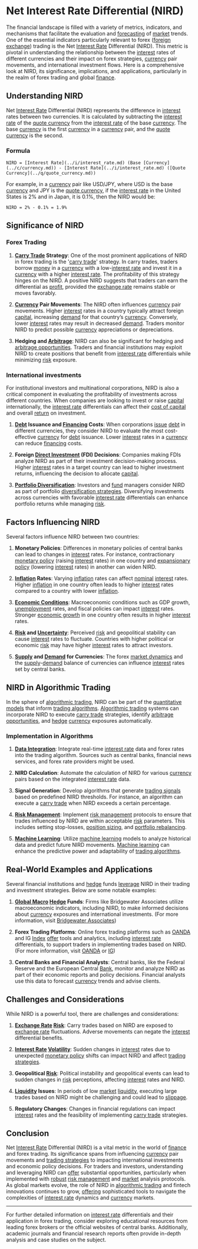 # Net Interest Rate Differential (NIRD)

The financial landscape is filled with a variety of metrics, indicators, and mechanisms that facilitate the evaluation and [forecasting](../f/forecasting.md) of [market](../m/market.md) trends. One of the essential indicators particularly relevant to forex ([foreign exchange](../f/foreign_exchange.md)) trading is the Net [Interest Rate](../i/interest_rate.md) Differential (NIRD). This metric is pivotal in understanding the relationship between the [interest](../i/interest.md) rates of different currencies and their impact on forex strategies, [currency](../c/currency.md) pair movements, and international investment flows. Here is a comprehensive look at NIRD, its significance, implications, and applications, particularly in the realm of forex trading and global [finance](../f/finance.md).

## Understanding NIRD

Net [Interest Rate](../i/interest_rate.md) Differential (NIRD) represents the difference in [interest](../i/interest.md) rates between two currencies. It is calculated by subtracting the [interest rate](../i/interest_rate.md) of the [quote currency](../q/quote_currency.md) from the [interest rate](../i/interest_rate.md) of the base [currency](../c/currency.md). The base [currency](../c/currency.md) is the first [currency](../c/currency.md) in a [currency](../c/currency.md) pair, and the [quote currency](../q/quote_currency.md) is the second.

### Formula

```
NIRD = [Interest Rate](../i/interest_rate.md) (Base [Currency](../c/currency.md)) - [Interest Rate](../i/interest_rate.md) ([Quote Currency](../q/quote_currency.md))
```

For example, in a [currency](../c/currency.md) pair like USD/JPY, where USD is the base [currency](../c/currency.md) and JPY is the [quote currency](../q/quote_currency.md), if the [interest rate](../i/interest_rate.md) in the United States is 2% and in Japan, it is 0.1%, then the NIRD would be:

```
NIRD = 2% - 0.1% = 1.9%
```

## Significance of NIRD

### Forex Trading

1. **[Carry Trade](../c/carry_trade.md) Strategy**: One of the most prominent applications of NIRD in forex trading is the '[carry trade](../c/carry_trade.md)' strategy. In carry trades, traders borrow [money](../m/money.md) in a [currency](../c/currency.md) with a low-[interest rate](../i/interest_rate.md) and invest it in a [currency](../c/currency.md) with a higher [interest rate](../i/interest_rate.md). The profitability of this strategy hinges on the NIRD. A positive NIRD suggests that traders can earn the differential as [profit](../p/profit.md), provided the [exchange rate](../e/exchange_rate.md) remains stable or moves favorably.
   
2. **[Currency](../c/currency.md) Pair Movements**: The NIRD often influences [currency](../c/currency.md) pair movements. Higher [interest](../i/interest.md) rates in a country typically attract foreign [capital](../c/capital.md), increasing [demand](../d/demand.md) for that country’s [currency](../c/currency.md). Conversely, lower [interest](../i/interest.md) rates may result in decreased [demand](../d/demand.md). Traders monitor NIRD to predict possible [currency](../c/currency.md) appreciations or depreciations.

3. **Hedging and [Arbitrage](../a/arbitrage.md)**: NIRD can also be significant for hedging and [arbitrage opportunities](../a/arbitrage_opportunities.md). Traders and financial institutions may exploit NIRD to create positions that benefit from [interest rate](../i/interest_rate.md) differentials while minimizing [risk](../r/risk.md) exposure.

### International investments

For institutional investors and multinational corporations, NIRD is also a critical component in evaluating the profitability of investments across different countries. When companies are looking to invest or raise [capital](../c/capital.md) internationally, the [interest rate](../i/interest_rate.md) differentials can affect their [cost of capital](../c/cost_of_capital.md) and overall [return](../r/return.md) on investment.

1. **[Debt](../d/debt.md) Issuance and [Financing](../f/financing.md) Costs**: When corporations [issue](../i/issue.md) [debt](../d/debt.md) in different currencies, they consider NIRD to evaluate the most cost-effective [currency](../c/currency.md) for [debt](../d/debt.md) issuance. Lower [interest](../i/interest.md) rates in a [currency](../c/currency.md) can reduce [financing](../f/financing.md) costs.

2. **Foreign [Direct Investment](../d/direct_investment.md) (FDI) Decisions**: Companies making FDIs analyze NIRD as part of their investment decision-making process. Higher [interest](../i/interest.md) rates in a target country can lead to higher investment returns, influencing the decision to allocate [capital](../c/capital.md).

3. **[Portfolio Diversification](../p/portfolio_diversification.md)**: Investors and [fund](../f/fund.md) managers consider NIRD as part of portfolio [diversification strategies](../d/diversification_strategies.md). Diversifying investments across currencies with favorable [interest rate](../i/interest_rate.md) differentials can enhance portfolio returns while managing [risk](../r/risk.md).

## Factors Influencing NIRD

Several factors influence NIRD between two countries:

1. **Monetary Policies**: Differences in monetary policies of central banks can lead to changes in [interest](../i/interest.md) rates. For instance, contractionary [monetary policy](../m/monetary_policy.md) (raising [interest](../i/interest.md) rates) in one country and [expansionary policy](../e/expansionary_policy.md) (lowering [interest](../i/interest.md) rates) in another can widen NIRD.

2. **[Inflation](../i/inflation.md) Rates**: Varying [inflation](../i/inflation.md) rates can affect [nominal](../n/nominal.md) [interest](../i/interest.md) rates. Higher [inflation](../i/inflation.md) in one country often leads to higher [interest](../i/interest.md) rates compared to a country with lower [inflation](../i/inflation.md).

3. **[Economic Conditions](../e/economic_conditions.md)**: Macroeconomic conditions such as GDP growth, [unemployment](../u/unemployment.md) rates, and fiscal policies can impact [interest](../i/interest.md) rates. Stronger [economic growth](../e/economic_growth.md) in one country often results in higher [interest](../i/interest.md) rates.

4. **[Risk](../r/risk.md) and [Uncertainty](../u/uncertainty_in_trading.md)**: Perceived [risk](../r/risk.md) and geopolitical stability can cause [interest](../i/interest.md) rates to fluctuate. Countries with higher political or economic [risk](../r/risk.md) may have higher [interest](../i/interest.md) rates to attract investors.

5. **[Supply](../s/supply.md) and [Demand](../d/demand.md) for Currencies**: The forex [market dynamics](../m/market_dynamics.md) and the [supply](../s/supply.md)-[demand](../d/demand.md) balance of currencies can influence [interest](../i/interest.md) rates set by central banks.

## NIRD in Algorithmic Trading

In the sphere of [algorithmic trading](../a/accountability.md), NIRD can be part of the [quantitative models](../q/quantitative_models.md) that inform [trading algorithms](../t/trading_algorithms.md). [Algorithmic trading](../a/accountability.md) systems can incorporate NIRD to execute [carry trade](../c/carry_trade.md) strategies, identify [arbitrage opportunities](../a/arbitrage_opportunities.md), and [hedge](../h/hedge.md) [currency](../c/currency.md) exposures automatically.

### Implementation in Algorithms

1. **[Data Integration](../d/data_integration.md)**: Integrate real-time [interest rate](../i/interest_rate.md) data and forex rates into the trading algorithm. Sources such as central banks, financial news services, and forex rate providers might be used.

2. **NIRD Calculation**: Automate the calculation of NIRD for various [currency](../c/currency.md) pairs based on the integrated [interest rate](../i/interest_rate.md) data.

3. **Signal Generation**: Develop algorithms that generate [trading signals](../t/trading_signals.md) based on predefined NIRD thresholds. For instance, an algorithm can execute a [carry trade](../c/carry_trade.md) when NIRD exceeds a certain percentage.

4. **[Risk Management](../r/risk_management.md)**: Implement [risk management](../r/risk_management.md) protocols to ensure that trades influenced by NIRD are within acceptable [risk](../r/risk.md) parameters. This includes setting stop-losses, [position sizing](../p/position_sizing.md), and [portfolio rebalancing](../p/portfolio_rebalancing.md).

5. **[Machine Learning](../m/machine_learning.md)**: Utilize [machine learning](../m/machine_learning.md) models to analyze historical data and predict future NIRD movements. [Machine learning](../m/machine_learning.md) can enhance the predictive power and adaptability of [trading algorithms](../t/trading_algorithms.md).

## Real-World Examples and Applications

Several financial institutions and [hedge](../h/hedge.md) funds [leverage](../l/leverage.md) NIRD in their trading and investment strategies. Below are some notable examples:

1. **[Global Macro](../g/global_macro.md) [Hedge](../h/hedge.md) Funds**: Firms like Bridgewater Associates utilize macroeconomic indicators, including NIRD, to make informed decisions about [currency](../c/currency.md) exposures and international investments. (For more information, visit [Bridgewater Associates](https://www.bridgewater.com/))

2. **Forex Trading Platforms**: Online forex trading platforms such as [OANDA](../o/oanda.md) and IG [Index](../i/index_instrument.md) [offer](../o/offer.md) tools and analytics, including [interest rate](../i/interest_rate.md) differentials, to support traders in implementing trades based on NIRD. (For more information, visit [OANDA](https://www.oanda.com/) or [IG](https://www.ig.com/))

3. **Central Banks and Financial Analysts**: Central banks, like the Federal Reserve and the European Central [Bank](../b/bank.md), monitor and analyze NIRD as part of their economic reports and policy decisions. Financial analysts use this data to forecast [currency](../c/currency.md) trends and advise clients.

## Challenges and Considerations

While NIRD is a powerful tool, there are challenges and considerations:

1. **[Exchange Rate](../e/exchange_rate.md) [Risk](../r/risk.md)**: Carry trades based on NIRD are exposed to [exchange rate](../e/exchange_rate.md) fluctuations. Adverse movements can negate the [interest](../i/interest.md) differential benefits.
   
2. **[Interest Rate](../i/interest_rate.md) [Volatility](../v/volatility.md)**: Sudden changes in [interest](../i/interest.md) rates due to unexpected [monetary policy](../m/monetary_policy.md) shifts can impact NIRD and affect [trading strategies](../t/trading_strategies.md). 

3. **Geopolitical [Risk](../r/risk.md)**: Political instability and geopolitical events can lead to sudden changes in [risk](../r/risk.md) perceptions, affecting [interest](../i/interest.md) rates and NIRD.

4. **[Liquidity](../l/liquidity.md) Issues**: In periods of low [market](../m/market.md) [liquidity](../l/liquidity.md), executing large trades based on NIRD might be challenging and could lead to [slippage](../s/slippage.md).

5. **Regulatory Changes**: Changes in financial regulations can impact [interest](../i/interest.md) rates and the feasibility of implementing [carry trade](../c/carry_trade.md) strategies.

## Conclusion

Net [Interest Rate](../i/interest_rate.md) Differential (NIRD) is a vital metric in the world of [finance](../f/finance.md) and forex trading. Its significance spans from influencing [currency](../c/currency.md) pair movements and [trading strategies](../t/trading_strategies.md) to impacting international investments and economic policy decisions. For traders and investors, understanding and leveraging NIRD can [offer](../o/offer.md) substantial opportunities, particularly when implemented with [robust](../r/robust.md) [risk management](../r/risk_management.md) and [market](../m/market.md) analysis protocols. As global markets evolve, the role of NIRD in [algorithmic trading](../a/accountability.md) and fintech innovations continues to grow, [offering](../o/offering.md) sophisticated tools to navigate the complexities of [interest rate](../i/interest_rate.md) dynamics and [currency](../c/currency.md) markets.

---

For further detailed information on [interest rate](../i/interest_rate.md) differentials and their application in forex trading, consider exploring educational resources from leading forex brokers or the official websites of central banks. Additionally, academic journals and financial research reports often provide in-depth analysis and case studies on the subject.